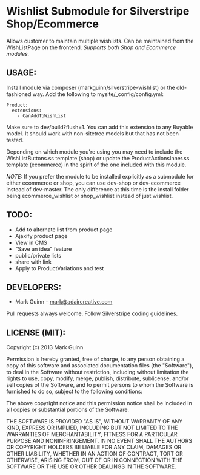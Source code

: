 Wishlist Submodule for Silverstripe Shop/Ecommerce
=====================================================

Allows customer to maintain multiple wishlists. Can be maintained
from the WishListPage on the frontend. *Supports both Shop and
Ecommerce modules.*

USAGE:
------
Install module via composer (markguinn/silverstripe-wishlist)
or the old-fashioned way. Add the following to mysite/_config/config.yml:

```
Product:
  extensions:
    - CanAddToWishList
```

Make sure to dev/build?flush=1. You can add this extension to
any Buyable model. It should work with non-sitetree models
but that has not been tested.

Depending on which module you're using you may need to include
the WishListButtons.ss template (shop) or update the ProductActionsInner.ss
template (ecommerce) in the spirit of the one included with this module.

*NOTE:* If you prefer the module to be installed explicitly as a
submodule for either ecommerce or shop, you can use dev-shop or
dev-ecommerce instead of dev-master. The only difference at this
time is the install folder being ecommerce_wishlist or shop_wishlist
instead of just wishlist.

TODO:
-----
- Add to alternate list from product page
- Ajaxify product page
- View in CMS
- "Save an idea" feature
- public/private lists
- share with link
- Apply to ProductVariations and test

DEVELOPERS:
-----------
* Mark Guinn - mark@adaircreative.com

Pull requests always welcome. Follow Silverstripe coding guidelines.


LICENSE (MIT):
--------------
Copyright (c) 2013 Mark Guinn

Permission is hereby granted, free of charge, to any person obtaining a copy of
this software and associated documentation files (the "Software"), to deal in
the Software without restriction, including without limitation the rights to use,
copy, modify, merge, publish, distribute, sublicense, and/or sell copies of the
Software, and to permit persons to whom the Software is furnished to do so, subject
to the following conditions:

The above copyright notice and this permission notice shall be included in all copies
or substantial portions of the Software.

THE SOFTWARE IS PROVIDED "AS IS", WITHOUT WARRANTY OF ANY KIND, EXPRESS OR IMPLIED,
INCLUDING BUT NOT LIMITED TO THE WARRANTIES OF MERCHANTABILITY, FITNESS FOR A PARTICULAR
PURPOSE AND NONINFRINGEMENT. IN NO EVENT SHALL THE AUTHORS OR COPYRIGHT HOLDERS BE LIABLE
FOR ANY CLAIM, DAMAGES OR OTHER LIABILITY, WHETHER IN AN ACTION OF CONTRACT, TORT OR
OTHERWISE, ARISING FROM, OUT OF OR IN CONNECTION WITH THE SOFTWARE OR THE USE OR OTHER
DEALINGS IN THE SOFTWARE.